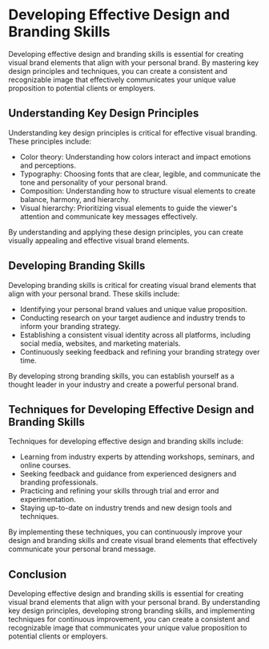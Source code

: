 Developing Effective Design and Branding Skills
==========================================================================================

Developing effective design and branding skills is essential for creating visual brand elements that align with your personal brand. By mastering key design principles and techniques, you can create a consistent and recognizable image that effectively communicates your unique value proposition to potential clients or employers.

Understanding Key Design Principles
-----------------------------------

Understanding key design principles is critical for effective visual branding. These principles include:

* Color theory: Understanding how colors interact and impact emotions and perceptions.
* Typography: Choosing fonts that are clear, legible, and communicate the tone and personality of your personal brand.
* Composition: Understanding how to structure visual elements to create balance, harmony, and hierarchy.
* Visual hierarchy: Prioritizing visual elements to guide the viewer's attention and communicate key messages effectively.

By understanding and applying these design principles, you can create visually appealing and effective visual brand elements.

Developing Branding Skills
--------------------------

Developing branding skills is critical for creating visual brand elements that align with your personal brand. These skills include:

* Identifying your personal brand values and unique value proposition.
* Conducting research on your target audience and industry trends to inform your branding strategy.
* Establishing a consistent visual identity across all platforms, including social media, websites, and marketing materials.
* Continuously seeking feedback and refining your branding strategy over time.

By developing strong branding skills, you can establish yourself as a thought leader in your industry and create a powerful personal brand.

Techniques for Developing Effective Design and Branding Skills
--------------------------------------------------------------

Techniques for developing effective design and branding skills include:

* Learning from industry experts by attending workshops, seminars, and online courses.
* Seeking feedback and guidance from experienced designers and branding professionals.
* Practicing and refining your skills through trial and error and experimentation.
* Staying up-to-date on industry trends and new design tools and techniques.

By implementing these techniques, you can continuously improve your design and branding skills and create visual brand elements that effectively communicate your personal brand message.

Conclusion
----------

Developing effective design and branding skills is essential for creating visual brand elements that align with your personal brand. By understanding key design principles, developing strong branding skills, and implementing techniques for continuous improvement, you can create a consistent and recognizable image that communicates your unique value proposition to potential clients or employers.


